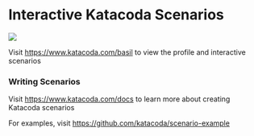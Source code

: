 # Interactive Katacoda Scenarios

[![](http://shields.katacoda.com/katacoda/basil/count.svg)](https://www.katacoda.com/basil "Get your profile on Katacoda.com")

Visit https://www.katacoda.com/basil to view the profile and interactive scenarios

### Writing Scenarios
Visit https://www.katacoda.com/docs to learn more about creating Katacoda scenarios

For examples, visit https://github.com/katacoda/scenario-example
